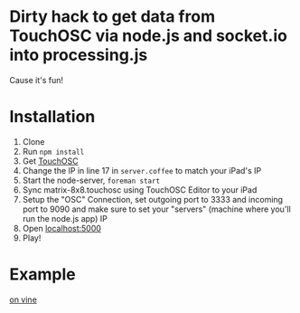 # Dirty hack to get data from TouchOSC via node.js and socket.io into processing.js

Cause it's fun!

# Installation

1. Clone
2. Run `npm install`
3. Get [TouchOSC](http://hexler.net/software/touchosc)
4. Change the IP in line 17 in `server.coffee` to match your iPad's IP
5. Start the node-server, `foreman start`
6. Sync matrix-8x8.touchosc using TouchOSC Editor to your iPad
7. Setup the "OSC" Connection, set outgoing port to 3333 and incoming port to 9090 and make sure to set your "servers" (machine where you'll run the node.js app) IP
8. Open [localhost:5000](http://localhost:5000)
9. Play!

# Example
[on vine](http://vine.co/v/bg6qQZL9UF3)